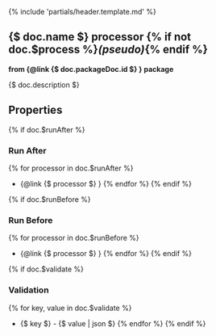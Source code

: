 {% include 'partials/header.template.md' %}
## {$ doc.name $} processor {% if not doc.$process %}*(pseudo)*{% endif %}
**from {@link {$ doc.packageDoc.id $} } package**

{$ doc.description $}

## Properties

{% if doc.$runAfter %}
### Run After

{% for processor in doc.$runAfter %}
* {@link {$ processor $} }
{% endfor %}
{% endif %}

{% if doc.$runBefore %}
### Run Before

{% for processor in doc.$runBefore %}
* {@link {$ processor $} }
{% endfor %}
{% endif %}

{% if doc.$validate %}
### Validation

{% for key, value in doc.$validate %}
* {$ key $} - {$ value | json $}
{% endfor %}
{% endif %}

